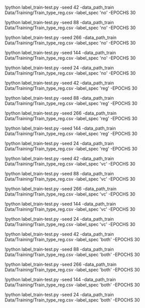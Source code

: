 !python label_train-test.py -seed 42 -data_path_train Data/Training/Train_type_reg.csv -label_spec 'no' -EPOCHS 30 
 
!python label_train-test.py -seed 88 -data_path_train Data/Training/Train_type_reg.csv -label_spec 'no' -EPOCHS 30 
 
!python label_train-test.py -seed 266 -data_path_train Data/Training/Train_type_reg.csv -label_spec 'no' -EPOCHS 30 
 
!python label_train-test.py -seed 144 -data_path_train Data/Training/Train_type_reg.csv -label_spec 'no' -EPOCHS 30 
 
!python label_train-test.py -seed 24 -data_path_train Data/Training/Train_type_reg.csv -label_spec 'no' -EPOCHS 30 
 

!python label_train-test.py -seed 42 -data_path_train Data/Training/Train_type_reg.csv -label_spec 'reg' -EPOCHS 30 
 
!python label_train-test.py -seed 88 -data_path_train Data/Training/Train_type_reg.csv -label_spec 'reg' -EPOCHS 30 
 
!python label_train-test.py -seed 266 -data_path_train Data/Training/Train_type_reg.csv -label_spec 'reg' -EPOCHS 30 
 
!python label_train-test.py -seed 144 -data_path_train Data/Training/Train_type_reg.csv -label_spec 'reg' -EPOCHS 30 
 
!python label_train-test.py -seed 24 -data_path_train Data/Training/Train_type_reg.csv -label_spec 'reg' -EPOCHS 30 
 

!python label_train-test.py -seed 42 -data_path_train Data/Training/Train_type_reg.csv -label_spec 'vc' -EPOCHS 30 
 
!python label_train-test.py -seed 88 -data_path_train Data/Training/Train_type_reg.csv -label_spec 'vc' -EPOCHS 30 
 
!python label_train-test.py -seed 266 -data_path_train Data/Training/Train_type_reg.csv -label_spec 'vc' -EPOCHS 30 
 
!python label_train-test.py -seed 144 -data_path_train Data/Training/Train_type_reg.csv -label_spec 'vc' -EPOCHS 30 
 
!python label_train-test.py -seed 24 -data_path_train Data/Training/Train_type_reg.csv -label_spec 'vc' -EPOCHS 30 
 

!python label_train-test.py -seed 42 -data_path_train Data/Training/Train_type_reg.csv -label_spec 'both' -EPOCHS 30 
 
!python label_train-test.py -seed 88 -data_path_train Data/Training/Train_type_reg.csv -label_spec 'both' -EPOCHS 30 
 
!python label_train-test.py -seed 266 -data_path_train Data/Training/Train_type_reg.csv -label_spec 'both' -EPOCHS 30 
 
!python label_train-test.py -seed 144 -data_path_train Data/Training/Train_type_reg.csv -label_spec 'both' -EPOCHS 30 
 
!python label_train-test.py -seed 24 -data_path_train Data/Training/Train_type_reg.csv -label_spec 'both' -EPOCHS 30 
 
